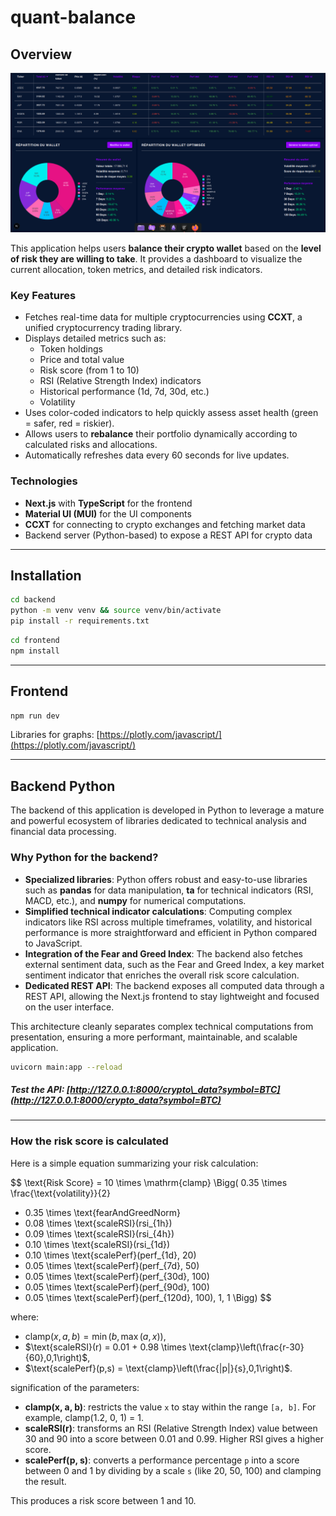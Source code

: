 # quant-balance

## Overview

![Overview v1](public/overview_v4.png)

This application helps users **balance their crypto wallet** based on the **level of risk they are willing to take**. It provides a dashboard to visualize the current allocation, token metrics, and detailed risk indicators.

### Key Features

* Fetches real-time data for multiple cryptocurrencies using **CCXT**, a unified cryptocurrency trading library.
* Displays detailed metrics such as:
  * Token holdings
  * Price and total value
  * Risk score (from 1 to 10)
  * RSI (Relative Strength Index) indicators
  * Historical performance (1d, 7d, 30d, etc.)
  * Volatility
* Uses color-coded indicators to help quickly assess asset health (green = safer, red = riskier).
* Allows users to **rebalance** their portfolio dynamically according to calculated risks and allocations.
* Automatically refreshes data every 60 seconds for live updates.

### Technologies

* **Next.js** with **TypeScript** for the frontend
* **Material UI (MUI)** for the UI components
* **CCXT** for connecting to crypto exchanges and fetching market data
* Backend server (Python-based) to expose a REST API for crypto data

---

## Installation

```bash
cd backend
python -m venv venv && source venv/bin/activate
pip install -r requirements.txt
```

```bash
cd frontend
npm install
```

---

## Frontend

```bash
npm run dev
```

Libraries for graphs: [https://plotly.com/javascript/](https://plotly.com/javascript/)

---

## Backend Python

The backend of this application is developed in Python to leverage a mature and powerful ecosystem of libraries dedicated to technical analysis and financial data processing.

### Why Python for the backend?

* **Specialized libraries**: Python offers robust and easy-to-use libraries such as **pandas** for data manipulation, **ta** for technical indicators (RSI, MACD, etc.), and **numpy** for numerical computations.
* **Simplified technical indicator calculations**: Computing complex indicators like RSI across multiple timeframes, volatility, and historical performance is more straightforward and efficient in Python compared to JavaScript.
* **Integration of the Fear and Greed Index**: The backend also fetches external sentiment data, such as the Fear and Greed Index, a key market sentiment indicator that enriches the overall risk score calculation.
* **Dedicated REST API**: The backend exposes all computed data through a REST API, allowing the Next.js frontend to stay lightweight and focused on the user interface.

This architecture cleanly separates complex technical computations from presentation, ensuring a more performant, maintainable, and scalable application.

```bash
uvicorn main:app --reload
```

##### Test the API: [http://127.0.0.1:8000/crypto\_data?symbol=BTC](http://127.0.0.1:8000/crypto_data?symbol=BTC)

---

### How the risk score is calculated

Here is a simple equation summarizing your risk calculation:

$$
\text{Risk Score} = 10 \times \mathrm{clamp} \Bigg(
0.35 \times \frac{\text{volatility}}{2}
+ 0.35 \times \text{fearAndGreedNorm}
+ 0.08 \times \text{scaleRSI}(rsi_{1h})
+ 0.09 \times \text{scaleRSI}(rsi_{4h})
+ 0.10 \times \text{scaleRSI}(rsi_{1d})
+ 0.10 \times \text{scalePerf}(perf_{1d}, 20)
+ 0.05 \times \text{scalePerf}(perf_{7d}, 50)
+ 0.05 \times \text{scalePerf}(perf_{30d}, 100)
+ 0.05 \times \text{scalePerf}(perf_{90d}, 100)
+ 0.05 \times \text{scalePerf}(perf_{120d}, 100), 1, 1
\Bigg)
$$

where:

* $\text{clamp}(x,a,b) = \min(b, \max(a,x))$,
* $\text{scaleRSI}(r) = 0.01 + 0.98 \times \text{clamp}\left(\frac{r-30}{60},0,1\right)$,
* $\text{scalePerf}(p,s) = \text{clamp}\left(\frac{|p|}{s},0,1\right)$.

signification of the parameters:

* **clamp(x, a, b)**: restricts the value `x` to stay within the range `[a, b]`. For example, clamp(1.2, 0, 1) = 1.
* **scaleRSI(r)**: transforms an RSI (Relative Strength Index) value between 30 and 90 into a score between 0.01 and 0.99. Higher RSI gives a higher score.
* **scalePerf(p, s)**: converts a performance percentage `p` into a score between 0 and 1 by dividing by a scale `s` (like 20, 50, 100) and clamping the result.

This produces a risk score between 1 and 10.
